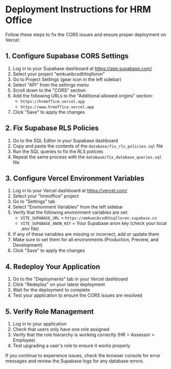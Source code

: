 # Deployment Instructions for HRM Office

Follow these steps to fix the CORS issues and ensure proper deployment on Vercel:

## 1. Configure Supabase CORS Settings

1. Log in to your Supabase dashboard at https://app.supabase.com/
2. Select your project "emkueibcxdhhiqlloron"
3. Go to Project Settings (gear icon in the left sidebar)
4. Select "API" from the settings menu
5. Scroll down to the "CORS" section
6. Add the following URLs to the "Additional allowed origins" section:
   - `https://hrmoffice.vercel.app`
   - `https://www.hrmoffice.vercel.app`
7. Click "Save" to apply the changes

## 2. Fix Supabase RLS Policies

1. Go to the SQL Editor in your Supabase dashboard
2. Copy and paste the contents of the `database/fix_rls_policies.sql` file
3. Run the SQL queries to fix the RLS policies
4. Repeat the same process with the `database/fix_database_queries.sql` file

## 3. Configure Vercel Environment Variables

1. Log in to your Vercel dashboard at https://vercel.com/
2. Select your "hrmoffice" project
3. Go to "Settings" tab
4. Select "Environment Variables" from the left sidebar
5. Verify that the following environment variables are set:
   - `VITE_SUPABASE_URL` = `https://emkueibcxdhhiqlloron.supabase.co`
   - `VITE_SUPABASE_ANON_KEY` = Your Supabase anon key (check your local .env file)
6. If any of these variables are missing or incorrect, add or update them
7. Make sure to set them for all environments (Production, Preview, and Development)
8. Click "Save" to apply the changes

## 4. Redeploy Your Application

1. Go to the "Deployments" tab in your Vercel dashboard
2. Click "Redeploy" on your latest deployment
3. Wait for the deployment to complete
4. Test your application to ensure the CORS issues are resolved

## 5. Verify Role Management

1. Log in to your application
2. Check that users only have one role assigned
3. Verify that the role hierarchy is working correctly (HR > Assessor > Employee)
4. Test upgrading a user's role to ensure it works properly

If you continue to experience issues, check the browser console for error messages and review the Supabase logs for any database errors.
